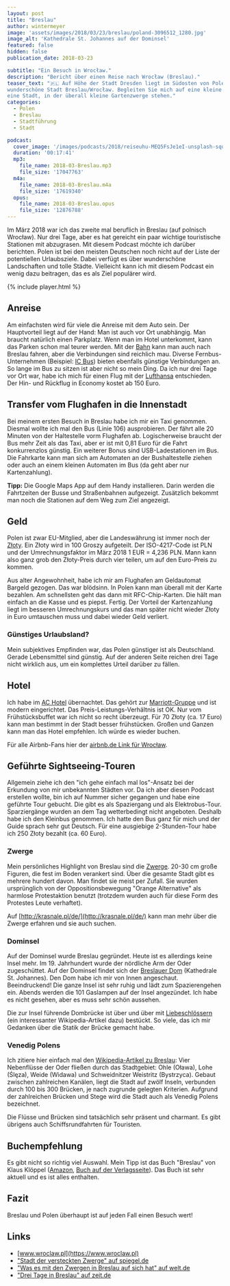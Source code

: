 ```yaml
---
layout: post
title: "Breslau"
author: wintermeyer
image: 'assets/images/2018/03/23/breslau/poland-3096512_1280.jpg'
image_alt: 'Kathedrale St. Johannes auf der Dominsel'
featured: false
hidden: false
publication_date: 2018-03-23

subtitle: "Ein Besuch in Wrocław."
description: "Bericht über einen Reise nach Wrocław (Breslau)."
teaser_text: "🇵🇱 Auf Höhe der Stadt Dresden liegt im Südosten von Polen die
wunderschöne Stadt Breslau/Wrocław. Begleiten Sie mich auf eine kleine Tour durch
eine Stadt, in der überall kleine Gartenzwerge stehen."
categories: 
  - Polen
  - Breslau
  - Stadtführung
  - Stadt

podcast:
  cover_image: '/images/podcasts/2018/reiseuhu-MEQ5FsJe1eI-unsplash-square.jpg'
  duration: '00:17:41'
  mp3:
    file_name: 2018-03-Breslau.mp3
    file_size: '17047763'
  m4a:
    file_name: 2018-03-Breslau.m4a
    file_size: '17619340'
  opus:
    file_name: 2018-03-Breslau.opus
    file_size: '12876788'
---
```


Im März 2018 war ich das zweite mal beruflich in Breslau (auf polnisch Wrocław). Nur drei Tage, aber es hat gereicht ein paar wichtige touristische Stationen mit abzugrasen. Mit diesem Podcast möchte ich darüber berichten. Polen ist bei den meisten Deutschen noch nicht auf der Liste der potentiellen Urlaubsziele. Dabei verfügt es über wunderschöne Landschaften und tolle Städte. Vielleicht kann ich mit diesem Podcast ein wenig dazu beitragen, das es als Ziel populärer wird.

{% include player.html %}

## Anreise

Am einfachsten wird für viele die Anreise mit dem Auto sein. Der Hauptvorteil liegt auf der Hand: Man ist auch vor Ort unabhängig. Man braucht natürlich einen Parkplatz. Wenn man im Hotel unterkommt, kann das Parken schon mal teurer werden. Mit der [Bahn](https://www.bahn.de) kann man auch nach Breslau fahren, aber die Verbindungen sind reichlich mau. Diverse Fernbus-Unternehmen (Beispiel: [IC Bus](https://www.bahn.de/p/view/angebot/fernbus/ic-bus-berlin-krakau.shtml)) bieten ebenfalls günstige Verbindungen an. So lange im Bus zu sitzen ist aber nicht so mein Ding. Da ich nur drei Tage vor Ort war, habe ich mich für einen Flug mit der [Lufthansa](https://www.lufthansa.com) entschieden. Der Hin- und Rückflug in Economy kostet ab 150 Euro.

## Transfer vom Flughafen in die Innenstadt

Bei meinem ersten Besuch in Breslau habe ich mir ein Taxi genommen. Diesmal wollte ich mal den Bus (Linie 106) ausprobieren. Der fährt alle 20 Minuten von der Haltestelle vorm Flughafen ab. Logischerweise braucht der Bus mehr Zeit als das Taxi, aber er ist mit 0,81 Euro für die Fahrt konkurrenzlos günstig. Ein weiterer Bonus sind USB-Ladestationen im Bus. Die Fahrkarte kann man sich am Automaten an der Bushaltestelle ziehen oder auch an einem kleinen Automaten im Bus (da geht aber nur Kartenzahlung).

**Tipp:** Die Google Maps App auf dem Handy installieren. Darin werden die Fahrtzeiten der Busse und Straßenbahnen aufgezeigt. Zusätzlich bekommt man noch die Stationen auf dem Weg zum Ziel angezeigt.

## Geld

Polen ist zwar EU-Mitglied, aber die Landeswährung ist immer noch der [Złoty](https://de.wikipedia.org/wiki/Złoty). Ein Złoty wird in 100 Groszy aufgeteilt. Der ISO-4217-Code ist PLN und der Umrechnungsfaktor im März 2018 1 EUR = 4,236 PLN. Mann kann also ganz grob den Złoty-Preis durch vier teilen, um auf den Euro-Preis zu kommen.

Aus alter Angewohnheit, habe ich mir am Flughafen am Geldautomat Bargeld gezogen. Das war blödsinn. In Polen kann man überall mit der Karte bezahlen. Am schnellsten geht das dann mit RFC-Chip-Karten. Die hält man einfach an die Kasse und es piepst. Fertig. Der Vorteil der Kartenzahlung liegt im besseren Umrechnungskurs und das man später nicht wieder Złoty in Euro umtauschen muss und dabei wieder Geld verliert.

### Günstiges Urlaubsland?

Mein subjektives Empfinden war, das Polen günstiger ist als Deutschland. Gerade Lebensmittel sind günstig. Auf der anderen Seite reichen drei Tage nicht wirklich aus, um ein komplettes Urteil darüber zu fällen.

## Hotel

Ich habe im [AC Hotel](http://www.marriott.com/hotels/travel/wroar-ac-hotel-wroclaw/) übernachtet. Das gehört zur [Marriott-Gruppe](http://www.marriott.com/hotels/travel/wroar-ac-hotel-wroclaw/) und ist modern eingerichtet. Das Preis-Leistungs-Verhältnis ist OK. Nur vom Frühstücksbuffet war ich nicht so recht überzeugt. Für 70 Złoty (ca. 17 Euro) kann man bestimmt in der Stadt besser frühstücken. Großen und Ganzen kann man das Hotel empfehlen. Ich würde es wieder buchen.

Für alle Airbnb-Fans hier der [airbnb.de Link für Wrocław](https://www.airbnb.de/s/Wroclaw--Polen/).

## Geführte Sightseeing-Touren

Allgemein ziehe ich den "ich gehe einfach mal los"-Ansatz bei der Erkundung von mir unbekannten Städten vor. Da ich aber diesen Podcast erstellen wollte, bin ich auf Nummer sicher gegangen und habe eine geführte Tour gebucht. Die gibt es als Spaziergang und als Elektrobus-Tour. Sparziergänge wurden an dem Tag wetterbedingt nicht angeboten. Deshalb habe ich den Kleinbus genommen. Ich hatte den Bus ganz für mich und der Guide sprach sehr gut Deutsch. Für eine ausgiebige 2-Stunden-Tour habe ich 250 Złoty bezahlt (ca. 60 Euro).

### Zwerge

Mein persönliches Highlight von Breslau sind die [Zwerge](https://de.wikipedia.org/wiki/Breslauer_Zwerge). 20-30 cm große Figuren, die fest im Boden verankert sind. Über die gesamte Stadt gibt es mehrere hundert davon. Man findet sie meist per Zufall. Sie wurden ursprünglich von der Oppositionsbewegung "Orange Alternative" als harmlose Protestaktion benutzt (trotzdem wurden auch für diese Form des Protestes Leute verhaftet).

Auf [http://krasnale.pl/de/](http://krasnale.pl/de/) kann man mehr über die Zwerge erfahren und sie auch suchen.

### Dominsel

Auf der Dominsel wurde Breslau gegründet. Heute ist es allerdings keine Insel mehr. Im 19\. Jahrhundert wurde der nördliche Arm der Oder zugeschüttet. Auf der Dominsel findet sich der [Breslauer Dom](https://de.wikipedia.org/wiki/Breslauer_Dom) (Kathedrale St. Johannes). Den Dom habe ich mir von Innen angeschaut. Beeindruckend! Die ganze Insel ist sehr ruhig und lädt zum Spazierengehen ein. Abends werden die 101 Gaslampen auf der Insel angezündet. Ich habe es nicht gesehen, aber es muss sehr schön aussehen.

Die zur Insel führende Dombrücke ist über und über mit [Liebeschlössern](https://de.wikipedia.org/wiki/Liebesschloss) (ein interessanter Wikipedia-Artikel dazu) bestückt. So viele, das ich mir Gedanken über die Statik der Brücke gemacht habe.

### Venedig Polens

Ich zitiere hier einfach mal den [Wikipedia-Artikel zu Breslau](https://de.wikipedia.org/wiki/Breslau):
Vier Nebenflüsse der Oder fließen durch das Stadtgebiet: Ohle (Oława), Lohe (Ślęza), Weide (Widawa) und Schweidnitzer Weistritz (Bystrzyca). Gebaut zwischen zahlreichen Kanälen, liegt die Stadt auf zwölf Inseln, verbunden durch 100 bis 300 Brücken, je nach zugrunde gelegten Kriterien. Aufgrund der zahlreichen Brücken und Stege wird die Stadt auch als Venedig Polens bezeichnet.

Die Flüsse und Brücken sind tatsächlich sehr präsent und charmant. Es gibt übrigens auch Schiffsrundfahrten für Touristen.

## Buchempfehlung

Es gibt nicht so richtig viel Auswahl. Mein Tipp ist das Buch "Breslau" von Klaus Klöppel ([Amazon](http://amzn.to/2G0tgV9), [Buch auf der Verlagsseite](https://www.trescher-verlag.de/reisefuehrer/polen/breslau.html)). Das Buch ist sehr aktuell und es ist alles enthalten.

## Fazit

Breslau und Polen überhaupt ist auf jeden Fall einen Besuch wert!

## Links

*   [www.wroclaw.pl](https://www.wroclaw.pl)
*   ["Stadt der versteckten Zwerge" auf spiegel.de](http://www.spiegel.de/reise/europa/zwerge-in-breslau-figuren-aus-bronze-schmuecken-die-stadt-a-834661.html)
*   ["Was es mit den Zwergen in Breslau auf sich hat" auf welt.de](https://www.welt.de/reise/article157068067/Was-es-mit-den-Zwergen-in-Breslau-auf-sich-hat.html)
*   ["Drei Tage in Breslau" auf zeit.de](http://www.zeit.de/entdecken/reisen/2016-09/breslau-wroclaw-kulturhauptstadt-europa)

